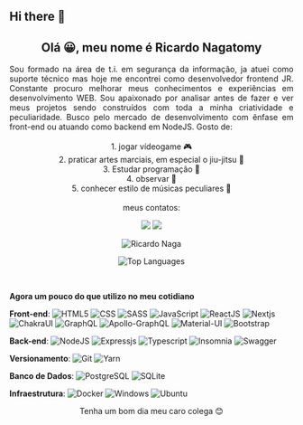 ## Hi there 👋

<!-- Description -->
## <div align="center">Olá 😀, meu nome é **Ricardo Nagatomy**</div>
<div align="justify">
Sou formado na área de t.i. em segurança da informação, ja atuei como suporte técnico mas hoje me encontrei como desenvolvedor frontend JR. Constante procuro melhorar meus conhecimentos e experiências em desenvolvimento WEB. Sou apaixonado por analisar antes de fazer e ver meus projetos sendo construídos com toda a minha criatividade e peculiaridade. Busco pelo mercado de desenvolvimento com ênfase em front-end ou atuando como backend em NodeJS.
Gosto de:
</div>
<br>
<div align="center">1. jogar vídeogame 🎮</div>
<div align="center">2. praticar artes marciais, em especial o jiu-jitsu 🥋</div>
<div align="center">3. Estudar programação 💾</div>
<div align="center">4. observar 👀</div>
<div align="center">5. conhecer estilo de músicas peculiares 🎵</div>
<br>
 <!-- Contacts -->
 <div align="center">
meus contatos:

<a href="https://www.linkedin.com/in/ricardo-nagatomy" target="_blank"><img src="https://img.shields.io/badge/-LinkedIn-%230077B5?style=for-the-badge&logo=linkedin&logoColor=white"></a>
<a href="https://app.rocketseat.com.br/me/ricardo-nagatomy" target="_blank"><img src="https://img.shields.io/badge/-Rocketseat-000?style=for-the-badge&logo=rocketseat&logoColor=black"></a>

<!-- GitHub Stats -->
![Ricardo Naga](https://github-readme-stats.vercel.app/api?username=Ricnaga&theme=chartreuse-dark&show_icons=true)

![Top Languages](https://github-readme-stats.vercel.app/api/top-langs/?username=Ricnaga&theme=dark&layout=compact&card_width=445)
</div>

<!-- Skills -->
<br>

**Agora um pouco do que utilizo no meu cotidiano**

**Front-end**: 
![HTML5](https://img.shields.io/badge/HTML5-E34F26?style=for-the-badge&logo=html5&logoColor=white) 
![CSS](https://img.shields.io/badge/CSS3-1572B6?style=for-the-badge&logo=css3&logoColor=white) 
![SASS](https://img.shields.io/badge/Sass-CC6699?style=for-the-badge&logo=sass&logoColor=white) 
![JavaScript](https://img.shields.io/badge/JavaScript-F7DF1E?style=for-the-badge&logo=javascript&logoColor=black) 
![ReactJS](https://img.shields.io/badge/React-20232A?style=for-the-badge&logo=react&logoColor=61DAFB) 
![Nextjs](https://img.shields.io/badge/next.js-000000?style=for-the-badge&logo=nextdotjs&logoColor=white) 
![ChakraUI](https://img.shields.io/badge/Chakra--UI-319795?style=for-the-badge&logo=chakra-ui&logoColor=white) 
![GraphQL](https://img.shields.io/badge/GraphQl-E10098?style=for-the-badge&logo=graphql&logoColor=white)
![Apollo-GraphQL](https://img.shields.io/badge/Apollo%20GraphQL-311C87?&style=for-the-badge&logo=Apollo%20GraphQL&logoColor=white)
![Material-UI](https://img.shields.io/badge/Material--UI-0081CB?style=for-the-badge&logo=material-ui&logoColor=white)
![Bootstrap](https://img.shields.io/badge/Bootstrap-563D7C?style=for-the-badge&logo=bootstrap&logoColor=white)

**Back-end**:
![NodeJS](https://img.shields.io/badge/Node.js-339933?style=for-the-badge&logo=nodedotjs&logoColor=white) 
![Expressjs](https://img.shields.io/badge/ExpressJS-404D59?style=for-the-badge) 
![Typescript](https://img.shields.io/badge/TypeScript-007ACC?style=for-the-badge&logo=typescript&logoColor=white)
![Insomnia](https://img.shields.io/badge/Insomnia-5849be?style=for-the-badge&logo=Insomnia&logoColor=white)
![Swagger](https://img.shields.io/badge/Swagger-85EA2D?style=for-the-badge&logo=Swagger&logoColor=white)

**Versionamento**:
![Git](https://img.shields.io/badge/Git-F05032?style=for-the-badge&logo=git&logoColor=white) 
![Yarn](https://img.shields.io/badge/-Yarn-404D59?style=for-the-badge&logo=yarn&logoColor=007ACC)

**Banco de Dados**:
![PostgreSQL](https://img.shields.io/badge/PostgreSQL-316192?style=for-the-badge&logo=postgresql&logoColor=white) 
![SQLite](https://img.shields.io/badge/SQLite-07405E?style=for-the-badge&logo=sqlite&logoColor=white)

**Infraestrutura**:
![Docker](https://img.shields.io/badge/Docker-2CA5E0?style=for-the-badge&logo=docker&logoColor=white) 
![Windows](https://img.shields.io/badge/Windows-0078D6?style=for-the-badge&logo=windows&logoColor=white) 
![Ubuntu](https://img.shields.io/badge/Ubuntu-E95420?style=for-the-badge&logo=ubuntu&logoColor=white) 

<div align="center"> Tenha um bom dia meu caro colega 😊 </div>
